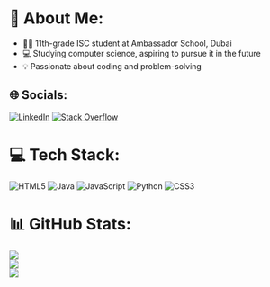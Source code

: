 # 💫 About Me:
- 👨‍🎓 11th-grade ISC student at Ambassador School, Dubai
- 💻 Studying computer science, aspiring to pursue it in the future
- 💡 Passionate about coding and problem-solving

## 🌐 Socials:
[![LinkedIn](https://img.shields.io/badge/LinkedIn-%230077B5.svg?logo=linkedin&logoColor=white)](https://linkedin.com/in/pranavhariharan-ae) [![Stack Overflow](https://img.shields.io/badge/-Stackoverflow-FE7A16?logo=stack-overflow&logoColor=white)](https://stackoverflow.com/users/23423061) 

# 💻 Tech Stack:
![HTML5](https://img.shields.io/badge/html5-%23E34F26.svg?style=flat-square&logo=html5&logoColor=white) ![Java](https://img.shields.io/badge/java-%23ED8B00.svg?style=flat-square&logo=openjdk&logoColor=white) ![JavaScript](https://img.shields.io/badge/javascript-%23323330.svg?style=flat-square&logo=javascript&logoColor=%23F7DF1E) ![Python](https://img.shields.io/badge/python-3670A0?style=flat-square&logo=python&logoColor=ffdd54) ![CSS3](https://img.shields.io/badge/css3-%231572B6.svg?style=flat-square&logo=css3&logoColor=white)
# 📊 GitHub Stats:
![](https://github-readme-stats.vercel.app/api?username=pranav-hariharan&theme=dark&hide_border=false&include_all_commits=false&count_private=false)<br/>
![](https://github-readme-streak-stats.herokuapp.com/?user=pranav-hariharan&theme=dark&hide_border=false)<br/>
![](https://github-readme-stats.vercel.app/api/top-langs/?username=pranav-hariharan&theme=dark&hide_border=false&include_all_commits=false&count_private=false&layout=compact)
